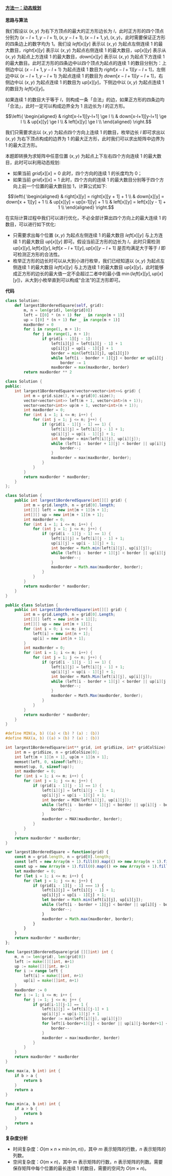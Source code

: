 ﻿#### [方法一：动态规划](https://leetcode.cn/problems/largest-1-bordered-square/solutions/2114369/zui-da-de-yi-1-wei-bian-jie-de-zheng-fan-74ce/)

**思路与算法**

我们假设以 $(x,y)$ 为右下方顶点的最大的正方形边长为 $l$，此时正方形的四个顶点分别为 $(x-l+1, y-l+1), (x, y-l+1), (x-l+1, y), (x, y)$，此时需要保证正方形的四条边上的数字均为 $1$。我们设 $left[x][y]$ 表示以 $(x,y)$ 为起点左侧连续 $1$ 的最大数目，$right[x][y]$ 表示以 $(x,y)$ 为起点右侧连续 $1$ 的最大数目，$up[x][y]$ 表示从 $(x,y)$ 为起点上方连续 $1$ 的最大数目，$down[x][y]$ 表示以 $(x,y)$ 为起点下方连续 $1$ 的最大数目。此时正方形的四条边中以四个顶点为起点的连续 $1$ 的数目分别为：上侧边中以 $(x-l+1,y-l+1)$ 为起点连续 $1$ 数目为 $right[x-l+1][y-l+1]$，左侧边中以 $(x-l+1,y-l+1)$ 为起点连续 $1$ 的数目为 $down[x-l+1][y-l+1]$，右侧边中以 $(x,y)$ 为起点连续 $1$ 的数目为 $up[x][y]$，下侧边中以 $(x,y)$ 为起点连续 $1$ 的数目为 $left[x][y]$。

如果连续 $1$ 的数目大于等于 $l$，则构成一条「合法」的边，如果正方形的四条边均「合法」，此时一定可以构成边界全为 $1$ 且边长为 $l$ 的正方形。

$$\left\{ \begin{aligned} & right[x-l+1][y-l+1] \ge l \\ & down[x-l+1][y-l+1] \ge l \\ & up[x][y] \ge l \\ & left[x][y] \ge l \\ \end{aligned} \right.$$

我们只需要求出以 $(x,y)$ 为起点四个方向上连续 $1$ 的数目，枚举边长 $l$ 即可求出以 $(x,y)$ 为右下顶点构成的边界为 $1$ 的最大正方形，此时我们可以求出矩阵中边界为 $1$ 的最大正方形。

本题即转换为求矩阵中任意位置 $(x,y)$ 为起点上下左右四个方向连续 $1$ 的最大数目，此时可以利用动态规划:
-   如果当前 $grid[x][x]=0$ 此时，四个方向的连续 $1$ 的长度均为 $0$；
-   如果当前 $grid[x][x]=1$ 此时，四个方向的连续 $1$ 的最大数目分别等于四个方向上前一个位置的最大数目加 $1$，计算公式如下:

$$\left\{ \begin{aligned} & right[x][y] = right[x][y + 1] + 1 \\ & down[x][y] = down[x + 1][y] + 1 \\ & up[x][y] = up[x-1][y] + 1 \\ & left[x][y] = left[x][y - 1] + 1 \\ \end{aligned} \right.$$

在实际计算过程中我们可以进行优化，不必全部计算出四个方向上的最大连续 $1$ 的数目，可以进行如下优化:
-   只需要求出每个位置 $(x,y)$ 为起点左侧连续 $1$ 的最大数目 $left[x][y]$ 与上方连续 $1$ 的最大数目 $up[x][y]$ 即可。假设当前正方形的边长为 $l$，此时只需检测 $up[x][y],left[x][y],left[x-l+1][y],up[x][y-l+1]$ 是否均满足大于等于 $l$ 即可检测正方形的合法性。
-   枚举正方形的边长时可以从大到小进行枚举，我们已经知道以 $(x,y)$ 为起点左侧连续 $1$ 的最大数目 $left[x][y]$ 与上方连续 $1$ 的最大数目 $up[x][y]$，此时能够成正方形的边长的最大值一定不会超过二者中的最小值 $\min(left[x][y],up[x][y])$，从大到小枚举直到可以构成“合法”的正方形即可。

**代码**

```python
class Solution:
    def largest1BorderedSquare(self, grid):
        m, n = len(grid), len(grid[0])
        left = [[0] * (n + 1) for _ in range(m + 1)]
        up = [[0] * (n + 1) for _ in range(m + 1)]
        maxBorder = 0
        for i in range(1, m + 1):
            for j in range(1, n + 1):
                if grid[i - 1][j - 1]:
                    left[i][j] = left[i][j - 1] + 1
                    up[i][j] = up[i - 1][j] + 1
                    border = min(left[i][j], up[i][j])
                    while left[i - border + 1][j] < border or up[i][j - border + 1] < border:
                        border -= 1
                    maxBorder = max(maxBorder, border)
        return maxBorder ** 2
```

```cpp
class Solution {
public:
    int largest1BorderedSquare(vector<vector<int>>& grid) {
        int m = grid.size(), n = grid[0].size();
        vector<vector<int>> left(m + 1, vector<int>(n + 1));
        vector<vector<int>> up(m + 1, vector<int>(n + 1));
        int maxBorder = 0;
        for (int i = 1; i <= m; i++) {
            for (int j = 1; j <= n; j++) {
                if (grid[i - 1][j - 1] == 1) {
                    left[i][j] = left[i][j - 1] + 1;
                    up[i][j] = up[i - 1][j] + 1;
                    int border = min(left[i][j], up[i][j]);
                    while (left[i - border + 1][j] < border || up[i][j - border + 1] < border) {
                        border--;
                    }
                    maxBorder = max(maxBorder, border);
                }
            }
        }
        return maxBorder * maxBorder;
    }
};
```

```java
class Solution {
    public int largest1BorderedSquare(int[][] grid) {
        int m = grid.length, n = grid[0].length;
        int[][] left = new int[m + 1][n + 1];
        int[][] up = new int[m + 1][n + 1];
        int maxBorder = 0;
        for (int i = 1; i <= m; i++) {
            for (int j = 1; j <= n; j++) {
                if (grid[i - 1][j - 1] == 1) {
                    left[i][j] = left[i][j - 1] + 1;
                    up[i][j] = up[i - 1][j] + 1;
                    int border = Math.min(left[i][j], up[i][j]);
                    while (left[i - border + 1][j] < border || up[i][j - border + 1] < border) {
                        border--;
                    }
                    maxBorder = Math.max(maxBorder, border);
                }
            }
        }
        return maxBorder * maxBorder;
    }
}
```

```csharp
public class Solution {
    public int Largest1BorderedSquare(int[][] grid) {
        int m = grid.Length, n = grid[0].Length;
        int[][] left = new int[m + 1][];
        int[][] up = new int[m + 1][];
        for (int i = 0; i <= m; i++) {
            left[i] = new int[n + 1];
            up[i] = new int[n + 1];
        }
        int maxBorder = 0;
        for (int i = 1; i <= m; i++) {
            for (int j = 1; j <= n; j++) {
                if (grid[i - 1][j - 1] == 1) {
                    left[i][j] = left[i][j - 1] + 1;
                    up[i][j] = up[i - 1][j] + 1;
                    int border = Math.Min(left[i][j], up[i][j]);
                    while (left[i - border + 1][j] < border || up[i][j - border + 1] < border) {
                        border--;
                    }
                    maxBorder = Math.Max(maxBorder, border);
                }
            }
        }
        return maxBorder * maxBorder;
    }
}
```

```c
#define MIN(a, b) ((a) < (b) ? (a) : (b))
#define MAX(a, b) ((a) > (b) ? (a) : (b))

int largest1BorderedSquare(int** grid, int gridSize, int* gridColSize) {
    int m = gridSize, n = gridColSize[0];
    int left[m + 1][n + 1], up[m + 1][n + 1];
    memset(left, 0, sizeof(left));
    memset(up, 0, sizeof(up));
    int maxBorder = 0;
    for (int i = 1; i <= m; i++) {
        for (int j = 1; j <= n; j++) {
            if (grid[i - 1][j - 1] == 1) {
                left[i][j] = left[i][j - 1] + 1;
                up[i][j] = up[i - 1][j] + 1;
                int border = MIN(left[i][j], up[i][j]);
                while (left[i - border + 1][j] < border || up[i][j - border + 1] < border) {
                    border--;
                }
                maxBorder = MAX(maxBorder, border);
            }
        }
    }
    return maxBorder * maxBorder;
}
```

```javascript
var largest1BorderedSquare = function(grid) {
    const m = grid.length, n = grid[0].length;
    const left = new Array(m + 1).fill(0).map(() => new Array(n + 1).fill(0));
    const up = new Array(m + 1).fill(0).map(() => new Array(n + 1).fill(0));
    let maxBorder = 0;
    for (let i = 1; i <= m; i++) {
        for (let j = 1; j <= n; j++) {
            if (grid[i - 1][j - 1] === 1) {
                left[i][j] = left[i][j - 1] + 1;
                up[i][j] = up[i - 1][j] + 1;
                let border = Math.min(left[i][j], up[i][j]);
                while (left[i - border + 1][j] < border || up[i][j - border + 1] < border) {
                    border--;
                }
                maxBorder = Math.max(maxBorder, border);
            }
        }
    }
    return maxBorder * maxBorder;
};
```

```go
func largest1BorderedSquare(grid [][]int) int {
    m, n := len(grid), len(grid[0])
    left := make([][]int, m+1)
    up := make([][]int, m+1)
    for i := range left {
        left[i] = make([]int, n+1)
        up[i] = make([]int, n+1)
    }
    maxBorder := 0
    for i := 1; i <= m; i++ {
        for j := 1; j <= n; j++ {
            if grid[i-1][j-1] == 1 {
                left[i][j] = left[i][j-1] + 1
                up[i][j] = up[i-1][j] + 1
                border := min(left[i][j], up[i][j])
                for left[i-border+1][j] < border || up[i][j-border+1] < border {
                    border--
                }
                maxBorder = max(maxBorder, border)
            }
        }
    }
    return maxBorder * maxBorder
}

func max(a, b int) int {
    if b > a {
        return b
    }
    return a
}

func min(a, b int) int {
    if a > b {
        return b
    }
    return a
}
```

**复杂度分析**

-   时间复杂度：$O(m \times n \times \min(m,n))$，其中 $m$ 表示矩阵的行数，$n$ 表示矩阵的列数。
-   空间复杂度：$O(m \times n)$，其中 $m$ 表示矩阵的行数，$n$ 表示矩阵的列数。需要保存矩阵中每个位置的最长连续 $1$ 的数目，需要的空间为 $O(m \times n)$。
